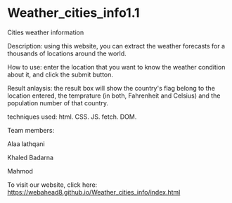 # Weather_cities_info1.1
Cities weather information

Description: using this website, you can extract the weather forecasts for a thousands of locations around the world.

How to use: enter the location that you want to know the weather condition about it, and click the submit button. 

Result anlaysis: the result box will show the country's flag belong to the location entered, 
the temprature (in both, Fahrenheit and Celsius) and the population number of that country. 

techniques used: 
html.
CSS. 
JS. 
fetch. 
DOM.

Team members:

Alaa lathqani

Khaled Badarna

Mahmod

To visit our website, click here: https://webahead8.github.io/Weather_cities_info/index.html

